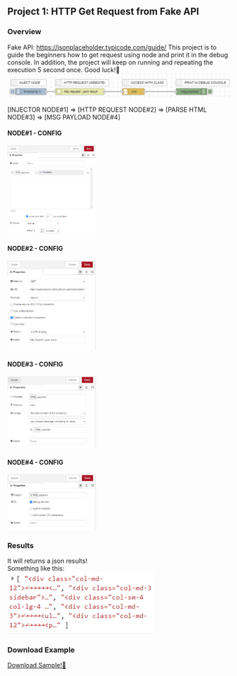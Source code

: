 ## Project 1: HTTP Get Request from Fake API
### Overview
Fake API: https://jsonplaceholder.typicode.com/guide/
This project is to guide the beginners how to get request using node and print it in the debug console.
In addition, the project will keep on running and repeating the execution 5 second once. Good luck!🤗
<img src="https://github.com/Derrick-Tan-D-WEBDEV/node-red-example/blob/main/noderedproject/img/p2%231.PNG">

[INJECTOR NODE#1] => [HTTP REQUEST NODE#2] => [PARSE HTML NODE#3] => [MSG PAYLOAD NODE#4]

#### NODE#1 - CONFIG
<img src="https://github.com/Derrick-Tan-D-WEBDEV/node-red-example/blob/main/noderedproject/img/p2%233.PNG" width="200">

#### NODE#2 - CONFIG
<img src="https://github.com/Derrick-Tan-D-WEBDEV/node-red-example/blob/main/noderedproject/img/p2%234.PNG" width="200">

#### NODE#3 - CONFIG
<img src="https://github.com/Derrick-Tan-D-WEBDEV/node-red-example/blob/main/noderedproject/img/p2%235.PNG" width="200">

#### NODE#4 - CONFIG
<img src="https://github.com/Derrick-Tan-D-WEBDEV/node-red-example/blob/main/noderedproject/img/p2%236.PNG" width="200">

### Results
It will returns a json results!<br>
Something like this:<br>
<img src="https://github.com/Derrick-Tan-D-WEBDEV/node-red-example/blob/main/noderedproject/img/p2%232.PNG">

### Download Example
[Download Sample!📓](https://github.com/Derrick-Tan-D-WEBDEV/node-red-example/blob/main/noderedproject/project1/flows.json)